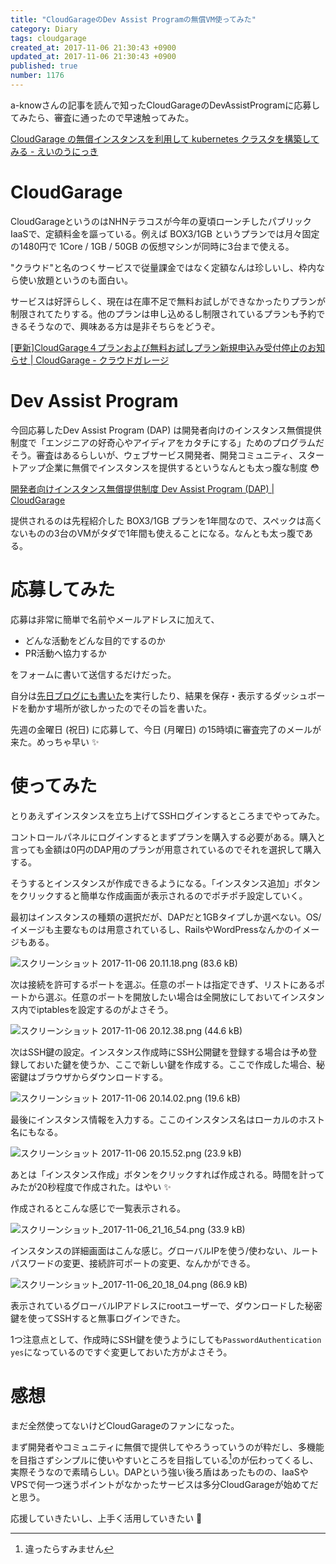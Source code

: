 ```yaml
---
title: "CloudGarageのDev Assist Programの無償VM使ってみた"
category: Diary
tags: cloudgarage
created_at: 2017-11-06 21:30:43 +0900
updated_at: 2017-11-06 21:30:43 +0900
published: true
number: 1176
---
```


a-knowさんの記事を読んで知ったCloudGarageのDevAssistProgramに応募してみたら、審査に通ったので早速触ってみた。

[CloudGarage の無償インスタンスを利用して kubernetes クラスタを構築してみる - えいのうにっき](http://blog.a-know.me/entry/2017/10/01/214621)

# CloudGarage
CloudGarageというのはNHNテラコスが今年の夏頃ローンチしたパブリックIaaSで、定額料金を謳っている。例えば BOX3/1GB というプランでは月々固定の1480円で 1Core / 1GB / 50GB の仮想マシンが同時に3台まで使える。

"クラウド"と名のつくサービスで従量課金ではなく定額なんは珍しいし、枠内なら使い放題というのも面白い。

サービスは好評らしく、現在は在庫不足で無料お試しができなかったりプランが制限されてたりする。他のプランは申し込めるし制限されているプランも予約できるそうなので、興味ある方は是非そちらをどうぞ。

[[更新]CloudGarage４プランおよび無料お試しプラン新規申込み受付停止のお知らせ | CloudGarage - クラウドガレージ](https://cloudgarage.jp/information/570/)

# Dev Assist Program
今回応募したDev Assist Program (DAP) は開発者向けのインスタンス無償提供制度で「エンジニアの好奇心やアイディアをカタチにする」ためのプログラムだそう。審査はあるらしいが、ウェブサービス開発者、開発コミュニティ、スタートアップ企業に無償でインスタンスを提供するというなんとも太っ腹な制度 :flushed: 

[開発者向けインスタンス無償提供制度 Dev Assist Program (DAP) | CloudGarage](https://cloudgarage.jp/dap/)

提供されるのは先程紹介した BOX3/1GB プランを1年間なので、スペックは高くないものの3台のVMがタダで1年間も使えることになる。なんとも太っ腹である。

# 応募してみた

応募は非常に簡単で名前やメールアドレスに加えて、

* どんな活動をどんな目的でするのか
* PR活動へ協力するか

をフォームに書いて送信するだけだった。

自分は[先日ブログにも書いた](https://blog.nownabe.com/2017/09/22/1133.html#gemtester)を実行したり、結果を保存・表示するダッシュボードを動かす場所が欲しかったのでその旨を書いた。

先週の金曜日 (祝日) に応募して、今日 (月曜日) の15時頃に審査完了のメールが来た。めっちゃ早い :sparkles:

# 使ってみた
とりあえずインスタンスを立ち上げてSSHログインするところまでやってみた。

コントロールパネルにログインするとまずプランを購入する必要がある。購入と言っても金額は0円のDAP用のプランが用意されているのでそれを選択して購入する。

そうするとインスタンスが作成できるようになる。「インスタンス追加」ボタンをクリックすると簡単な作成画面が表示されるのでポチポチ設定していく。

最初はインスタンスの種類の選択だが、DAPだと1GBタイプしか選べない。OS/イメージも主要なものは用意されているし、RailsやWordPressなんかのイメージもある。

![スクリーンショット 2017-11-06 20.11.18.png (83.6 kB)](https://img.esa.io/uploads/production/attachments/1679/2017/11/06/4429/46486243-da78-4ff3-a398-b23b0445a48b.png)

次は接続を許可するポートを選ぶ。任意のポートは指定できず、リストにあるポートから選ぶ。任意のポートを開放したい場合は全開放にしておいてインスタンス内でiptablesを設定するのがよさそう。

![スクリーンショット 2017-11-06 20.12.38.png (44.6 kB)](https://img.esa.io/uploads/production/attachments/1679/2017/11/06/4429/1e56b259-723f-46eb-92a5-9e440c6677cd.png)

次はSSH鍵の設定。インスタンス作成時にSSH公開鍵を登録する場合は予め登録しておいた鍵を使うか、ここで新しい鍵を作成する。ここで作成した場合、秘密鍵はブラウザからダウンロードする。

![スクリーンショット 2017-11-06 20.14.02.png (19.6 kB)](https://img.esa.io/uploads/production/attachments/1679/2017/11/06/4429/566f02da-8835-4900-81f4-81c41e16c6a8.png)

最後にインスタンス情報を入力する。ここのインスタンス名はローカルのホスト名にもなる。

![スクリーンショット 2017-11-06 20.15.52.png (23.9 kB)](https://img.esa.io/uploads/production/attachments/1679/2017/11/06/4429/14329ef5-cdbe-4853-b3f2-26dfc9cd4e20.png)

あとは「インスタンス作成」ボタンをクリックすれば作成される。時間を計ってみたが20秒程度で作成された。はやい :sparkles:

作成されるとこんな感じで一覧表示される。

![スクリーンショット_2017-11-06_21_16_54.png (33.9 kB)](https://img.esa.io/uploads/production/attachments/1679/2017/11/06/4429/9c171fc1-daa1-498f-bc2c-932e63156b91.png)

インスタンスの詳細画面はこんな感じ。グローバルIPを使う/使わない、ルートパスワードの変更、接続許可ポートの変更、なんかができる。

![スクリーンショット_2017-11-06_20_18_04.png (86.9 kB)](https://img.esa.io/uploads/production/attachments/1679/2017/11/06/4429/b4e3ba16-a4cb-4eef-bcd4-79e711cb2388.png)

表示されているグローバルIPアドレスにrootユーザーで、ダウンロードした秘密鍵を使ってSSHすると無事ログインできた。

1つ注意点として、作成時にSSH鍵を使うようにしても`PasswordAuthentication yes`になっているのですぐ変更しておいた方がよさそう。

# 感想
まだ全然使ってないけどCloudGarageのファンになった。

まず開発者やコミュニティに無償で提供してやろうっていうのが粋だし、多機能を目指さずシンプルに使いやすいところを目指している[^1]のが伝わってくるし、実際そうなので素晴らしい。DAPという強い後ろ盾はあったものの、IaaSやVPSで何一つ迷うポイントがなかったサービスは多分CloudGarageが始めてだと思う。

応援していきたいし、上手く活用していきたい :muscle:

[^1]: 違ったらすみません
